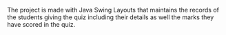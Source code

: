 The project is made with Java Swing Layouts that maintains the records of the students giving the quiz including their details as well the marks they have scored in the quiz.
